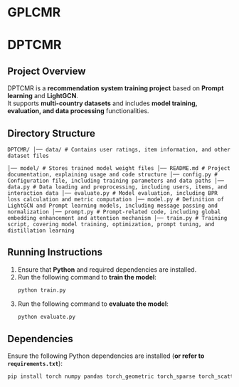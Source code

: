 # GPLCMR
# **DPTCMR**

## **Project Overview**
DPTCMR is a **recommendation system training project** based on **Prompt learning** and **LightGCN**.  
It supports **multi-country datasets** and includes **model training, evaluation, and data processing** functionalities.


## **Directory Structure**
```
DPTCMR/ │── data/ # Contains user ratings, item information, and other dataset files

│── model/ # Stores trained model weight files │── README.md # Project documentation, explaining usage and code structure │── config.py # Configuration file, including training parameters and data paths │── data.py # Data loading and preprocessing, including users, items, and interaction data │── evaluate.py # Model evaluation, including BPR loss calculation and metric computation │── model.py # Definition of LightGCN and Prompt learning models, including message passing and normalization │── prompt.py # Prompt-related code, including global embedding enhancement and attention mechanism │── train.py # Training script, covering model training, optimization, prompt tuning, and distillation learning
```


## **Running Instructions**
1. Ensure that **Python** and required dependencies are installed.
2. Run the following command to **train the model**:
    ```bash
    python train.py
    ```
3. Run the following command to **evaluate the model**:
    ```bash
    python evaluate.py
    ```

## **Dependencies**
Ensure the following Python dependencies are installed (**or refer to `requirements.txt`**):
```bash
pip install torch numpy pandas torch_geometric torch_sparse torch_scatter scikit-learn
